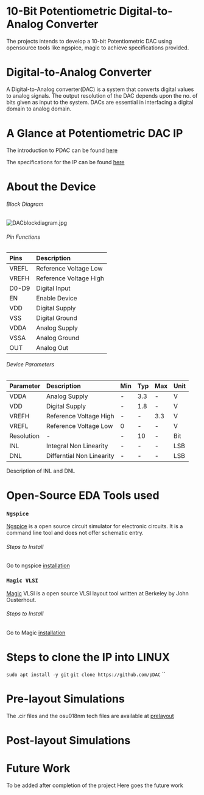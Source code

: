 # 10-Bit Potentiometric Digital-to-Analog Converter 
The projects intends to develop a 10-bit Potentiometric DAC using opensource tools like ngspice, magic to achieve specifications provided.

# Digital-to-Analog Converter
A Digital-to-Analog converter(DAC) is a system that converts digital values to analog signals. The output resolution of the DAC depends upon the no. of bits given as input to the system. DACs are essential in interfacing a digital domain to analog domain.

# A Glance at Potentiometric DAC IP
The introduction to PDAC can be found [here](resources/PDAC_introduction.pdf)

The specifications for the IP can be found [here](resources/pdac_ip.pdf)

# About the Device

###### Block Diagram

![DACblockdiagram.jpg](https://github.com/nvshinde/pDAC/blob/master/images/DACblockdiagram.jpg)


###### Pin Functions
| Pins | Description |
| :--- | :--- |
| VREFL | Reference Voltage Low |
| VREFH | Reference Voltage High |
| D0-D9 | Digital Input |
| EN | Enable Device |
| VDD | Digital Supply |
| VSS | Digital Ground |
| VDDA | Analog Supply |
| VSSA | Analog Ground |
| OUT | Analog Out |

###### Device Parameters
| Parameter | Description | Min | Typ | Max | Unit |
| :--- | :--- | :--- | :--- | :--- | :--- |
| VDDA | Analog Supply | - | 3.3 | - | V |
| VDD | Digital Supply | - | 1.8 | - | V |
| VREFH | Reference Voltage High | - | - | 3.3 | V |
| VREFL | Reference Voltage Low | 0 | - | - | V |
| Resolution | - | - | 10 | - | Bit |
| INL | Integral Non Linearity | - | - | - | LSB |
| DNL | Differntial Non Linearity | - | - | - | LSB |

Description of INL and DNL

# Open-Source EDA Tools used
### `Ngspice`
[Ngspice](http://ngspice.sourceforge.net/) is a open source circuit simulator for electronic circuits. It is a command line tool and does not offer schematic entry.

###### Steps to Install 

Go to ngspice [installation](http://ngspice.sourceforge.net/download.html)

### `Magic VLSI`
[Magic](http://opencircuitdesign.com/magic/) VLSI is a open source VLSI layout tool written at Berkeley by John Ousterhout. 

###### Steps to Install 

Go to Magic [installation](http://opencircuitdesign.com/magic/)

# Steps to clone the IP into LINUX 

`sudo apt install -y git`
`git clone https://github.com/pDAC`
``

# Pre-layout Simulations

The .cir files and the osu018nm tech files are available at [prelayout](https://github.com/nvshinde/pDAC/tree/master/prelayout)



# Post-layout Simulations

# Future Work

To be added after completion of the project
Here goes the future work
